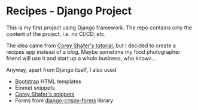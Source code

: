 # Recipes - Django Project

This is my first project using Django framework. The repo contains only the content of the project, i.e. no CI/CD, etc.

The idea came from
[Corey Shafer's tutorial](https://www.youtube.com/playlist?list=PL-osiE80TeTtoQCKZ03TU5fNfx2UY6U4p),
but I decided to create a recipes app instead of a blog. Maybe sometime
my food photographer friend will use it and start up a whole business, who knows...

Anyway, apart from Django itself, I also used

- [Bootstrap](https://getbootstrap.com/) HTML templates
- Emmet snippets
- [Corey Shafer's snippets](https://github.com/CoreyMSchafer/code_snippets/tree/master/Django_Blog/snippets)
- Forms from [django-crispy-forms](https://github.com/django-crispy-forms/django-crispy-forms) library
